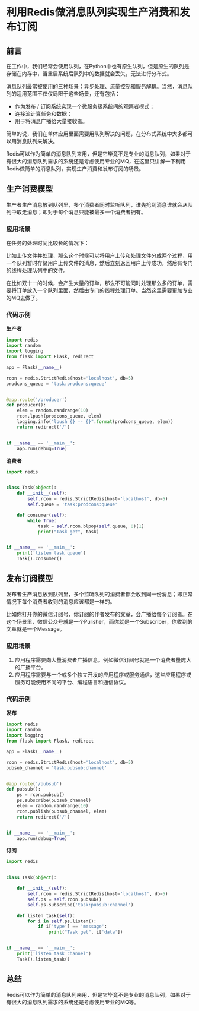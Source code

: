 # 利用Redis做消息队列实现生产消费和发布订阅

## 前言

在工作中，我们经常会使用队列，在Python中也有原生队列，但是原生的队列是存储在内存中，当重启系统后队列中的数据就会丢失，无法进行分布式。

消息队列最常被使用的三种场景：异步处理、流量控制和服务解耦。当然，消息队列的适用范围不仅仅局限于这些场景，还有包括：

- 作为发布 / 订阅系统实现一个微服务级系统间的观察者模式；
- 连接流计算任务和数据；
- 用于将消息广播给大量接收者。

简单的说，我们在单体应用里面需要用队列解决的问题，在分布式系统中大多都可以用消息队列来解决。

Redis可以作为简单的消息队列来用，但是它毕竟不是专业的消息队列，如果对于有很大的消息队列需求的系统还是考虑使用专业的MQ，在这里只讲解一下利用Redis做简单的消息队列，实现生产消费和发布订阅的场景。

## 生产消费模型

生产者生产消息放到队列里，多个消费者同时监听队列，谁先抢到消息谁就会从队列中取走消息；即对于每个消息只能被最多一个消费者拥有。

### 应用场景

在任务的处理时间比较长的情况下：

比如上传文件并处理，那么这个时候可以将用户上传和处理文件分成两个过程，用一个队列暂时存储用户上传文件的消息，然后立刻返回用户上传成功，然后有专门的线程处理队列中的文件。

在比如双十一的时候，会产生大量的订单，那么不可能同时处理那么多的订单，需要将订单放入一个队列里面，然后由专门的线程处理订单。当然这里需要更加专业的MQ去做了。

### 代码示例

**生产者**

```python
import redis
import random
import logging
from flask import Flask, redirect

app = Flask(__name__)

rcon = redis.StrictRedis(host='localhost', db=5)
prodcons_queue = 'task:prodcons:queue'


@app.route('/producer')
def producer():
    elem = random.randrange(10)
    rcon.lpush(prodcons_queue, elem)
    logging.info("lpush {} -- {}".format(prodcons_queue, elem))
    return redirect('/')


if __name__ == '__main__':
    app.run(debug=True)
```

**消费者**

```python
import redis


class Task(object):
    def __init__(self):
        self.rcon = redis.StrictRedis(host='localhost', db=5)
        self.queue = 'task:prodcons:queue'

    def consumer(self):
        while True:
            task = self.rcon.blpop(self.queue, 0)[1]
            print("Task get", task)


if __name__ == '__main__':
    print('listen task queue')
    Task().consumer()

```



## 发布订阅模型

发布者生产消息放到队列里，多个监听队列的消费者都会收到同一份消息；即正常情况下每个消费者收到的消息应该都是一样的。

比如你打开你的微信订阅号，你订阅的作者发布的文章，会广播给每个订阅者。在这个场景里，微信公众号就是一个Pulisher，而你就是一个Subscriber，你收到的文章就是一个Message。

### 应用场景

1. 应用程序需要向大量消费者广播信息。例如微信订阅号就是一个消费者量庞大的广播平台。
2. 应用程序需要与一个或多个独立开发的应用程序或服务通信，这些应用程序或服务可能使用不同的平台、编程语言和通信协议。

### 代码示例

**发布**

```python
import redis
import random
import logging
from flask import Flask, redirect

app = Flask(__name__)

rcon = redis.StrictRedis(host='localhost', db=5)
pubsub_channel = 'task:pubsub:channel'


@app.route('/pubsub')
def pubsub():
    ps = rcon.pubsub()
    ps.subscribe(pubsub_channel)
    elem = random.randrange(10)
    rcon.publish(pubsub_channel, elem)
    return redirect('/')


if __name__ == '__main__':
    app.run(debug=True)
```

**订阅**

```python
import redis


class Task(object):

    def __init__(self):
        self.rcon = redis.StrictRedis(host='localhost', db=5)
        self.ps = self.rcon.pubsub()
        self.ps.subscribe('task:pubsub:channel')

    def listen_task(self):
        for i in self.ps.listen():
            if i['type'] == 'message':
                print("Task get", i['data'])


if __name__ == '__main__':
    print('listen task channel')
    Task().listen_task()
```

## 总结

Redis可以作为简单的消息队列来用，但是它毕竟不是专业的消息队列，如果对于有很大的消息队列需求的系统还是考虑使用专业的MQ等。

